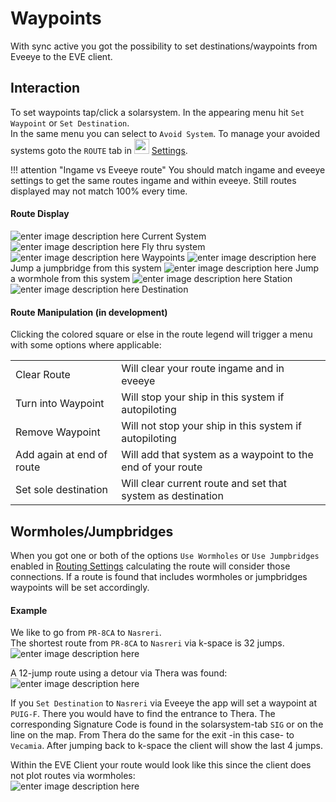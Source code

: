 
# Waypoints
With sync active you got the possibility to set destinations/waypoints from Eveeye to the EVE client. 

## Interaction
To set waypoints tap/click a solarsystem. In the appearing menu hit `Set Waypoint` or `Set Destination`.<br>
In the same menu you can select to `Avoid System`. To manage your avoided systems goto the `ROUTE` tab in <img src="https://raw.githubusercontent.com/Risingson/eedocs/master/docs/images/Settings-100_off.png" width="24" height="24" > [Settings](https://eveeye.readthedocs.io/en/latest/ui/settings/#Route).

!!! attention "Ingame vs Eveeye route"
    You should match ingame and eveeye settings to get the same routes ingame and within eveeye. Still routes displayed may not match 100% every time.
    
#### Route Display
![enter image description here](https://raw.githubusercontent.com/Risingson/eedocs/master/docs/images/route/rou_start.png) Current System
![enter image description here](https://raw.githubusercontent.com/Risingson/eedocs/master/docs/images/route/rou_thru.png) Fly thru system
![enter image description here](https://raw.githubusercontent.com/Risingson/eedocs/master/docs/images/route/rou_wp.png) Waypoints
![enter image description here](https://raw.githubusercontent.com/Risingson/eedocs/master/docs/images/route/rou_jb.png) Jump a jumpbridge from this system
![enter image description here](https://raw.githubusercontent.com/Risingson/eedocs/master/docs/images/route/rou_wh.png) Jump a wormhole from this system
![enter image description here](https://raw.githubusercontent.com/Risingson/eedocs/master/docs/images/route/rou_sta.png) Station
![enter image description here](https://raw.githubusercontent.com/Risingson/eedocs/master/docs/images/route/rou_end.png) Destination


#### Route Manipulation (in development)
Clicking the colored square or else in the route legend will trigger a menu with some options where applicable:

 
|  |  |
|--|--|
| Clear Route | Will clear your route ingame and in eveeye |
| Turn into Waypoint | Will stop your ship in this system if autopiloting |
| Remove Waypoint | Will not stop your ship in this system if autopiloting |
| Add again at end of route | Will add that system as a waypoint to the end of your route |
| Set sole destination | Will clear current route and set that system as destination |

## Wormholes/Jumpbridges
When you got one or both of the options `Use Wormholes` or `Use Jumpbridges` enabled in [Routing Settings](https://eveeye.readthedocs.io/en/latest/ui/settings/#Route) calculating the route will consider those connections. If a route is found that includes wormholes or jumpbridges waypoints will be set accordingly.

#### Example
We like to go from `PR-8CA` to `Nasreri`.<br>
The shortest route from `PR-8CA` to `Nasreri` via k-space is 32 jumps.<br> ![enter image description here](https://raw.githubusercontent.com/Risingson/eedocs/master/docs/images/route/Wormhole_routing_00.png)

A 12-jump route using a detour via Thera was found:<br>![enter image description here](https://raw.githubusercontent.com/Risingson/eedocs/master/docs/images/route/Wormhole_routing_0.png)

If you `Set Destination` to `Nasreri` via Eveeye the app will set a waypoint at `PUIG-F`. There you would have to find the entrance to Thera. The corresponding Signature Code is found in the solarsystem-tab `SIG` or on the line on the map. From Thera do the same for the exit -in this case- to `Vecamia`. After jumping back to k-space the client will show the last 4 jumps.<br>

Within the EVE Client your route would look like this since the client does not plot routes via wormholes:<br>![enter image description here](https://raw.githubusercontent.com/Risingson/eedocs/master/docs/images/route/Wormhole_routing_03.png)
<!--stackedit_data:
eyJoaXN0b3J5IjpbNzUyNDI3MzEwLC0xNzIxNDgyNzU4LDYzOD
c5NjQ3NiwxMDAyMzk2NjU1LC04OTE3MjI0NDksLTUyNDcxMzgz
OCwtNDQxNzIyNTM2LC0xODA1NTg2NDU1XX0=
-->